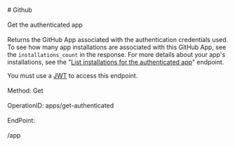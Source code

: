 <br>#     Github</br>
<br>Get the authenticated app</br>
<br>Returns the GitHub App associated with the authentication credentials used. To see how many app installations are associated with this GitHub App, see the `installations_count` in the response. For more details about your app's installations, see the "[List installations for the authenticated app](https://developer.github.com/v3/apps/#list-installations-for-the-authenticated-app)" endpoint.

You must use a [JWT](https://developer.github.com/apps/building-github-apps/authenticating-with-github-apps/#authenticating-as-a-github-app) to access this endpoint.</br>
<br>Method: Get</br>
<br>OperationID: apps/get-authenticated</br>
<br>EndPoint:</br>
<br>/app</br>

